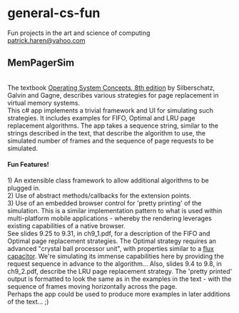 general-cs-fun
==============

Fun projects in the art and science of computing<br>
patrick.haren@yahoo.com

MemPagerSim
-----------
<br>
The textbook <a href="http://www.wiley.com/WileyCDA/WileyTitle/productCd-EHEP000141.html">Operating System Concepts, 8th
edition</a> by Silberschatz, Galvin and Gagne, describes various strategies for page replacement in virtual memory systems. 
<br>
This c# app implements a trivial framework and UI for simulating such strategies. It includes examples for FIFO, Optimal 
and LRU page replacement algorithms. The app takes a sequence string, similar to the strings described in the text, that 
describe the algorithm to use, the simulated number of frames and the sequence of page requests to be simulated.
<h4>Fun Features!</h4>
1) An extensible class framework to allow additional algorithms to be plugged in.
<br>
2) Use of abstract methods/callbacks for the extension points.
<br>
3) Use of an embedded browser control for 'pretty printing' of the simulation. This is a similar implementation pattern to
   what is used within multi-platform mobile applications - whereby the rendering leverages existing capabilities of a 
   native browser.
<br>   
See slides 9.25 to 9.31, in ch9_1.pdf, for a description of the FIFO and Optimal page replacement strategies. The Optimal
strategy requires an advanced "crystal ball processor unit", with properties similar to a 
<a href="http://en.wikipedia.org/wiki/DeLorean_time_machine#Flux_capacitor">flux capacitor</a>. We're simulating its
immense capabilities here by providing the request sequence in advance to the algorithm...
Also, slides 9.4 to 9.8, in ch9_2.pdf, describe the LRU page replacement strategy.
The 'pretty printed' output is formatted to look the same as in the examples in the text - with the sequence of frames
moving horizontally across the page.
<br>Perhaps the app could be used to produce more examples in later additions of the text... ;)

